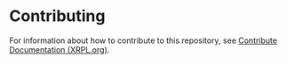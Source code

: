 # Contributing

For information about how to contribute to this repository, see [Contribute Documentation (XRPL.org)](https://xrpl.org/resources/contribute-documentation/).